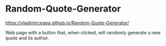 
# Random-Quote-Generator

https://vladimirceapa.github.io/Random-Quote-Generator/

 Web page with a button that, when clicked, will randomly generate a new quote and its author.
